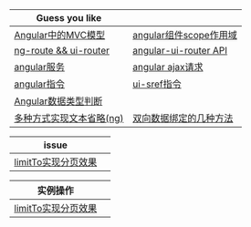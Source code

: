 | Guess you like | |
| --------- | --------- |
|[Angular中的MVC模型](https://github.com/Narutocc/angular/issues/5)|[angular组件scope作用域](https://github.com/Narutocc/angular/issues/6)|
|[ng-route && ui-router](https://github.com/Narutocc/angular/issues/8)|[angular-ui-router API](https://github.com/Narutocc/angular/issues/12)|
|[angular服务](https://github.com/Narutocc/angular/issues/7)|[angular ajax请求](https://github.com/Narutocc/angular/issues/1)|
|[angular指令](https://github.com/Narutocc/angular/issues/9)|[ui-sref指令](https://github.com/Narutocc/angular/issues/10)|
|[Angular数据类型判断](https://github.com/Narutocc/angular/issues/11)||
|[多种方式实现文本省略(ng)](https://github.com/Narutocc/angular/issues/3)|[双向数据绑定的几种方法](https://github.com/Narutocc/angular/issues/4)|

| issue | |
| --------- | --------- |
|[limitTo实现分页效果](https://github.com/Narutocc/angular/issues/13)||

| 实例操作 | |
| --------- | --------- |
|[limitTo实现分页效果](https://github.com/Narutocc/angular/issues/13)||
